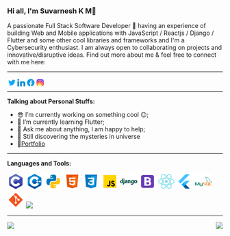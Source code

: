 ### Hi all, I'm Suvarnesh K M👋

A passionate Full Stack Software Developer 🚀 having an experience of building Web and Mobile applications with JavaScript / Reactjs / Django / Flutter and some other cool libraries and frameworks and I'm a Cybersecurity enthusiast. I am always open to collaborating on projects and innovative/disruptive ideas. Find out more about me & feel free to connect with me here:

_____________________________________________________________

<a href="https://twitter.com/SuvarneshKM">
  <img align="left" alt="Suvarnesh K M | Twitter" width="22px" height="22px" src="https://github.com/SuvarneshKM/SuvarneshKM/blob/main/icons/icons8-twitter.svg" />
</a>
<a href="https://www.linkedin.com/in/suvarnesh-km/">
  <img align="left" alt="Suvarnesh K M | Linkedin" width="22px" height="22px"  src="https://github.com/SuvarneshKM/SuvarneshKM/blob/main/icons/icons8-linkedin-2.svg" />
</a>
<a href="https://www.facebook.com/suvarneshkm/">
  <img align="left" alt="Suvarnesh K M | Facebook" width="22px" height="22px"  src="https://github.com/SuvarneshKM/SuvarneshKM/blob/main/icons/icons8-facebook-logo.svg" />
</a>
<a href="https://www.instagram.com/_suvarnesh.rdg_/">
  <img align="left" alt="Suvarnesh K M | Instagram" width="22px" height="22px"  src="https://github.com/SuvarneshKM/SuvarneshKM/blob/main/icons/icons8-instagram-logo.svg" />
</a>
  <br />

_____________________________________________________________

**Talking about Personal Stuffs:**

- :sunglasses: I’m currently working on something cool :wink:;
- 🌱 I’m currently learning Flutter; 
- 💬 Ask me about anything, I am happy to help;
- :milky_way: Still discovering the mysteries in universe
- :rocket:[Portfolio](https://suvarneshkm.github.io/)
_____________________________________________________________

**Languages and Tools:**  

<code><img height="40" src="https://github.com/SuvarneshKM/SuvarneshKM/blob/main/icons/icons8-c-programming.svg"></code>
<code><img height="40" src="https://github.com/SuvarneshKM/SuvarneshKM/blob/main/icons/icons8-c%2B%2B.svg"></code>
<code><img height="40" src="https://github.com/SuvarneshKM/SuvarneshKM/blob/main/icons/icons8-python.svg"></code>
<code><img height="40" src="https://github.com/SuvarneshKM/SuvarneshKM/blob/main/icons/icons8-html-5.svg"></code>
<code><img height="40" src="https://github.com/SuvarneshKM/SuvarneshKM/blob/main/icons/icons8-css3.svg"></code>
<code><img height="40" src="https://github.com/SuvarneshKM/SuvarneshKM/blob/main/icons/icons8-javascript.svg"></code>
<code><img height="40" src="https://github.com/SuvarneshKM/SuvarneshKM/blob/main/icons/icons8-django.svg"></code>
<code><img height="40" src="https://github.com/SuvarneshKM/SuvarneshKM/blob/main/icons/icons8-bootstrap.svg"></code>
<code><img height="40" src="https://github.com/SuvarneshKM/SuvarneshKM/blob/main/icons/icons8-react-native.svg"></code>
<code><img height="40" src="https://github.com/SuvarneshKM/SuvarneshKM/blob/main/icons/icons8-flutter.svg"></code>
<code><img height="40" src="https://github.com/SuvarneshKM/SuvarneshKM/blob/main/icons/icons8-mysql-logo.svg"></code>
<code><img height="40" src="https://github.com/SuvarneshKM/SuvarneshKM/blob/main/icons/icons8-git.svg"></code>
<code><img height="40" src="https://github.com/SuvarneshKM/SuvarneshKM/blob/main/icons/linux.svg"></code>
_____________________________________________________________


<img src="https://github-readme-stats.vercel.app/api?username=suvarneshkm&title_color=00FF7F&icon_color=00A43C&text_color=CBFFDF&bg_color=080808&show_icons=true&count_private=true" width=450 align="left" />
<img src="https://github-readme-stats.vercel.app/api/top-langs/?username=SuvarneshKM&title_color=00FF7F&icon_color=00A43C&text_color=CBFFDF&bg_color=080808&layout=compact&show_icons=true" align="right" />


